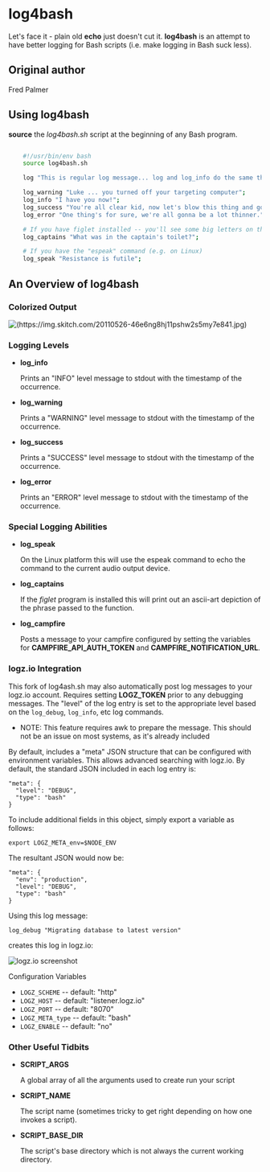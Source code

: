 # log4bash

Let's face it - plain old **echo** just doesn't cut it.  **log4bash** is an attempt to have better logging for Bash scripts (i.e. make logging in Bash suck less).

## Original author

Fred Palmer

## Using log4bash

**source** the *log4bash.sh* script at the beginning of any Bash program.

``` bash

    #!/usr/bin/env bash
    source log4bash.sh

    log "This is regular log message... log and log_info do the same thing";

    log_warning "Luke ... you turned off your targeting computer";
    log_info "I have you now!";
    log_success "You're all clear kid, now let's blow this thing and go home.";
    log_error "One thing's for sure, we're all gonna be a lot thinner.";

    # If you have figlet installed -- you'll see some big letters on the screen!
    log_captains "What was in the captain's toilet?";

    # If you have the "espeak" command (e.g. on Linux)
    log_speak "Resistance is futile";

```

## An Overview of log4bash


### Colorized Output

![(https://img.skitch.com/20110526-46e6ng8hj11pshw2s5my7e841.jpg)](https://img.skitch.com/20110526-46e6ng8hj11pshw2s5my7e841.jpg "Colorized Output")

### Logging Levels

* **log_info**

    Prints an "INFO" level message to stdout with the timestamp of the occurrence.

* **log_warning**

    Prints a "WARNING" level message to stdout with the timestamp of the occurrence.

* **log_success**

    Prints a "SUCCESS" level message to stdout with the timestamp of the occurrence.

* **log_error**

    Prints an "ERROR" level message to stdout with the timestamp of the occurrence.

### Special Logging Abilities

* **log_speak**

    On the Linux platform this will use the espeak command to echo the command to the current audio output device.

* **log_captains**

    If the *figlet* program is installed this will print out an ascii-art depiction of the phrase passed to the function.

* **log_campfire**

    Posts a message to your campfire configured by setting the variables for **CAMPFIRE_API_AUTH_TOKEN** and **CAMPFIRE_NOTIFICATION_URL**.

### logz.io Integration

This fork of log4ash.sh may also automatically post log messages to your logz.io account.  Requires setting **LOGZ_TOKEN** prior to any debugging messages.  The "level" of the log entry is set to the appropriate level based on the `log_debug`, `log_info`, etc log commands.

* NOTE: This feature requires awk to prepare the message.  This should not be an issue on most systems, as it's already included

By default, includes a "meta" JSON structure that can be configured with environment variables.  This allows advanced searching with logz.io.  By default, the standard JSON included in each log entry is:

    "meta": {
      "level": "DEBUG",
      "type": "bash"
    }

To include additional fields in this object, simply export a variable as follows:

    export LOGZ_META_env=$NODE_ENV

The resultant JSON would now be:

    "meta": {
      "env": "production",
      "level": "DEBUG",
      "type": "bash"
    }

Using this log message:

    log_debug "Migrating database to latest version"

creates this log in logz.io:

![logz.io screenshot](https://ibin.co/3MY2Qhc4G0Ef.png "logz.io Screenshot")


Configuration Variables

* `LOGZ_SCHEME` -- default: "http"
* `LOGZ_HOST` -- default: "listener.logz.io"
* `LOGZ_PORT` -- default: "8070"
* `LOGZ_META_type` -- default: "bash"
* `LOGZ_ENABLE` -- default: "no"


### Other Useful Tidbits

* **SCRIPT_ARGS**

    A global array of all the arguments used to create run your script

* **SCRIPT_NAME**

    The script name (sometimes tricky to get right depending on how one invokes a script).

* **SCRIPT_BASE_DIR**

    The script's base directory which is not always the current working directory.



